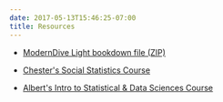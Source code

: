 ```yaml
---
date: 2017-05-13T15:46:25-07:00
title: Resources
---
```


- [ModernDive Light bookdown file (ZIP)](https://github.com/ismayc/moderndiver-lite/archive/master.zip)

- [Chester's Social Statistics Course](http://ismayc.github.io/https://ismayc.github.io/soc301_s2017/)

- [Albert's Intro to Statistical & Data Sciences Course](https://rudeboybert.github.io/MATH116/)